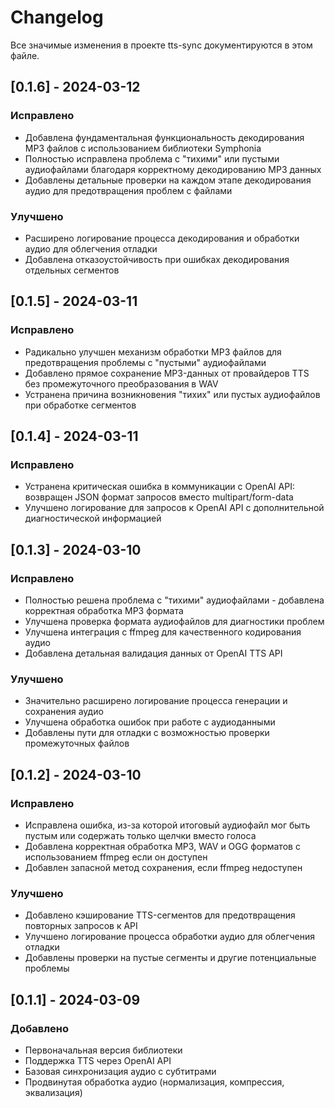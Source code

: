 # Changelog

Все значимые изменения в проекте tts-sync документируются в этом файле.

## [0.1.6] - 2024-03-12

### Исправлено
- Добавлена фундаментальная функциональность декодирования MP3 файлов с использованием библиотеки Symphonia
- Полностью исправлена проблема с "тихими" или пустыми аудиофайлами благодаря корректному декодированию MP3 данных
- Добавлены детальные проверки на каждом этапе декодирования аудио для предотвращения проблем с файлами

### Улучшено
- Расширено логирование процесса декодирования и обработки аудио для облегчения отладки
- Добавлена отказоустойчивость при ошибках декодирования отдельных сегментов

## [0.1.5] - 2024-03-11

### Исправлено
- Радикально улучшен механизм обработки MP3 файлов для предотвращения проблемы с "пустыми" аудиофайлами
- Добавлено прямое сохранение MP3-данных от провайдеров TTS без промежуточного преобразования в WAV
- Устранена причина возникновения "тихих" или пустых аудиофайлов при обработке сегментов

## [0.1.4] - 2024-03-11

### Исправлено
- Устранена критическая ошибка в коммуникации с OpenAI API: возвращен JSON формат запросов вместо multipart/form-data
- Улучшено логирование для запросов к OpenAI API с дополнительной диагностической информацией

## [0.1.3] - 2024-03-10

### Исправлено
- Полностью решена проблема с "тихими" аудиофайлами - добавлена корректная обработка MP3 формата
- Улучшена проверка формата аудиофайлов для диагностики проблем
- Улучшена интеграция с ffmpeg для качественного кодирования аудио
- Добавлена детальная валидация данных от OpenAI TTS API

### Улучшено
- Значительно расширено логирование процесса генерации и сохранения аудио
- Улучшена обработка ошибок при работе с аудиоданными
- Добавлены пути для отладки с возможностью проверки промежуточных файлов

## [0.1.2] - 2024-03-10

### Исправлено
- Исправлена ошибка, из-за которой итоговый аудиофайл мог быть пустым или содержать только щелчки вместо голоса
- Добавлена корректная обработка MP3, WAV и OGG форматов с использованием ffmpeg если он доступен
- Добавлен запасной метод сохранения, если ffmpeg недоступен

### Улучшено
- Добавлено кэширование TTS-сегментов для предотвращения повторных запросов к API
- Улучшено логирование процесса обработки аудио для облегчения отладки
- Добавлены проверки на пустые сегменты и другие потенциальные проблемы

## [0.1.1] - 2024-03-09

### Добавлено
- Первоначальная версия библиотеки
- Поддержка TTS через OpenAI API
- Базовая синхронизация аудио с субтитрами
- Продвинутая обработка аудио (нормализация, компрессия, эквализация) 